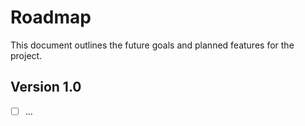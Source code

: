 # Roadmap

This document outlines the future goals and planned features for the project.

## Version 1.0
- [ ] ...
